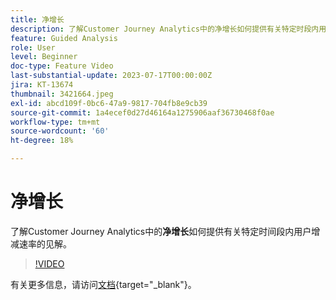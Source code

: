 ```yaml
---
title: 净增长
description: 了解Customer Journey Analytics中的净增长如何提供有关特定时段内用户增减速率的洞察。
feature: Guided Analysis
role: User
level: Beginner
doc-type: Feature Video
last-substantial-update: 2023-07-17T00:00:00Z
jira: KT-13674
thumbnail: 3421664.jpeg
exl-id: abcd109f-0bc6-47a9-9817-704fb8e9cb39
source-git-commit: 1a4ecef0d27d46164a1275906aaf36730468f0ae
workflow-type: tm+mt
source-wordcount: '60'
ht-degree: 18%

---
```


# 净增长

了解Customer Journey Analytics中的&#x200B;**净增长**&#x200B;如何提供有关特定时间段内用户增减速率的见解。

>[!VIDEO](https://video.tv.adobe.com/v/3421664/?learn=on)

有关更多信息，请访问[文档](https://experienceleague.adobe.com/docs/analytics-platform/using/guided-analysis/user-growth/net-growth.html){target="_blank"}。
